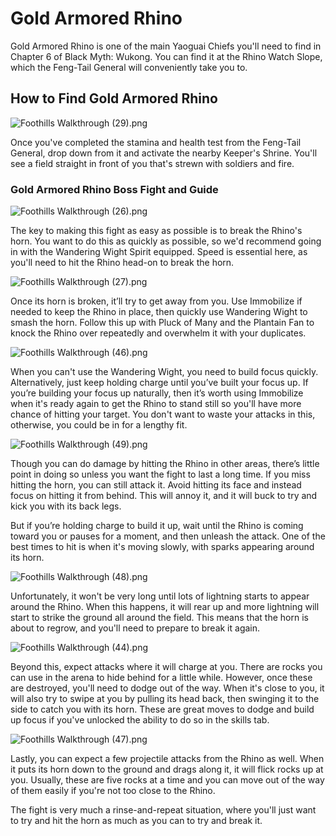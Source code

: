 # Gold Armored Rhino

Gold Armored Rhino is one of the main Yaoguai Chiefs you'll need to find in Chapter 6 of Black Myth: Wukong. You can find it at the Rhino Watch Slope, which the Feng-Tail General will conveniently take you to. 

## How to Find Gold Armored Rhino

![Foothills Walkthrough \(29\).png](https://oyster.ignimgs.com/mediawiki/apis.ign.com/black-myth-wukong/f/f6/Foothills_Walkthrough_%2829%29.png)

Once you've completed the stamina and health test from the Feng-Tail General, drop down from it and activate the nearby Keeper's Shrine. You'll see a field straight in front of you that's strewn with soldiers and fire. 

### Gold Armored Rhino Boss Fight and Guide

![Foothills Walkthrough \(26\).png](https://oyster.ignimgs.com/mediawiki/apis.ign.com/black-myth-wukong/0/0b/Foothills_Walkthrough_%2826%29.png)

The key to making this fight as easy as possible is to break the Rhino's horn. You want to do this as quickly as possible, so we'd recommend going in with the Wandering Wight Spirit equipped. Speed is essential here, as you'll need to hit the Rhino head-on to break the horn. 

![Foothills Walkthrough \(27\).png](https://oyster.ignimgs.com/mediawiki/apis.ign.com/black-myth-wukong/b/b2/Foothills_Walkthrough_%2827%29.png)

Once its horn is broken, it’ll try to get away from you. Use Immobilize if needed to keep the Rhino in place, then quickly use Wandering Wight to smash the horn. Follow this up with Pluck of Many and the Plantain Fan to knock the Rhino over repeatedly and overwhelm it with your duplicates. 

![Foothills Walkthrough \(46\).png](https://oyster.ignimgs.com/mediawiki/apis.ign.com/black-myth-wukong/8/87/Foothills_Walkthrough_%2846%29.png)

When you can't use the Wandering Wight, you need to build focus quickly. Alternatively, just keep holding charge until you’ve built your focus up. If you’re building your focus up naturally, then it’s worth using Immobilize when it's ready again to get the Rhino to stand still so you'll have more chance of hitting your target. You don't want to waste your attacks in this, otherwise, you could be in for a lengthy fit. 

![Foothills Walkthrough \(49\).png](https://oyster.ignimgs.com/mediawiki/apis.ign.com/black-myth-wukong/e/e4/Foothills_Walkthrough_%2849%29.png)

Though you can do damage by hitting the Rhino in other areas, there’s little point in doing so unless you want the fight to last a long time. If you miss hitting the horn, you can still attack it. Avoid hitting its face and instead focus on hitting it from behind. This will annoy it, and it will buck to try and kick you with its back legs. 

But if you’re holding charge to build it up, wait until the Rhino is coming toward you or pauses for a moment, and then unleash the attack. One of the best times to hit is when it's moving slowly, with sparks appearing around its horn. 

![Foothills Walkthrough \(48\).png](https://oyster.ignimgs.com/mediawiki/apis.ign.com/black-myth-wukong/5/5e/Foothills_Walkthrough_%2848%29.png)

Unfortunately, it won't be very long until lots of lightning starts to appear around the Rhino. When this happens, it will rear up and more lightning will start to strike the ground all around the field. This means that the horn is about to regrow, and you'll need to prepare to break it again. 

![Foothills Walkthrough \(44\).png](https://oyster.ignimgs.com/mediawiki/apis.ign.com/black-myth-wukong/1/18/Foothills_Walkthrough_%2844%29.png)

Beyond this, expect attacks where it will charge at you. There are rocks you can use in the arena to hide behind for a little while. However, once these are destroyed, you'll need to dodge out of the way. When it's close to you, it will also try to swipe at you by pulling its head back, then swinging it to the side to catch you with its horn. These are great moves to dodge and build up focus if you've unlocked the ability to do so in the skills tab. 

![Foothills Walkthrough \(47\).png](https://oyster.ignimgs.com/mediawiki/apis.ign.com/black-myth-wukong/1/11/Foothills_Walkthrough_%2847%29.png)

Lastly, you can expect a few projectile attacks from the Rhino as well. When it puts its horn down to the ground and drags along it, it will flick rocks up at you. Usually, these are five rocks at a time and you can move out of the way of them easily if you're not too close to the Rhino. 

The fight is very much a rinse-and-repeat situation, where you'll just want to try and hit the horn as much as you can to try and break it. 
